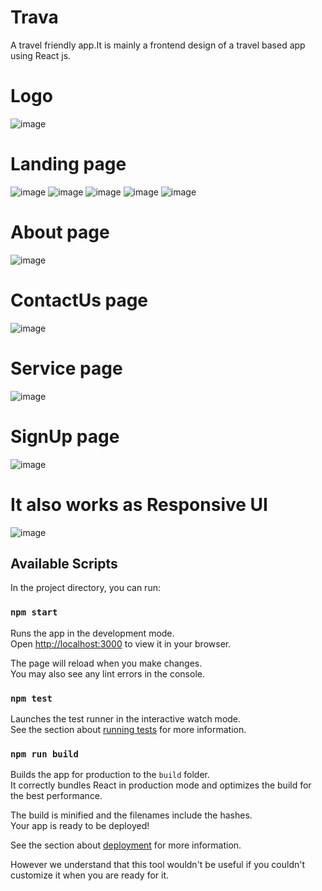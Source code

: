 # Trava
A travel friendly app.It is mainly a frontend design of a travel based app using React js.
# Logo
![image](https://github.com/Nazira-Jesmin-Lina/Trava/blob/master/src/assets/logo.jpg)



# Landing page
![image](https://github.com/Nazira-Jesmin-Lina/Trava/blob/master/src/assets/Landingpage1.png)
![image](https://github.com/Nazira-Jesmin-Lina/Trava/blob/master/src/assets/2.png)
![image](https://github.com/Nazira-Jesmin-Lina/Trava/blob/master/src/assets/3.png)
![image](https://github.com/Nazira-Jesmin-Lina/Trava/blob/master/src/assets/4.png)
![image](https://github.com/Nazira-Jesmin-Lina/Trava/blob/master/src/assets/5.png)

# About page
![image](https://github.com/Nazira-Jesmin-Lina/Trava/blob/master/src/assets/paboutpage.png)
# ContactUs page
![image](https://github.com/Nazira-Jesmin-Lina/Trava/blob/master/src/assets/contact.png)
# Service page
![image](https://github.com/Nazira-Jesmin-Lina/Trava/blob/master/src/assets/servicepage.png)
# SignUp page
![image](https://github.com/Nazira-Jesmin-Lina/Trava/blob/master/src/assets/signup.png)
# It also works as Responsive UI 
![image](https://github.com/Nazira-Jesmin-Lina/Trava/blob/master/src/assets/responsive.png)


## Available Scripts

In the project directory, you can run:

### `npm start`

Runs the app in the development mode.\
Open [http://localhost:3000](http://localhost:3000) to view it in your browser.

The page will reload when you make changes.\
You may also see any lint errors in the console.

### `npm test`

Launches the test runner in the interactive watch mode.\
See the section about [running tests](https://facebook.github.io/create-react-app/docs/running-tests) for more information.

### `npm run build`

Builds the app for production to the `build` folder.\
It correctly bundles React in production mode and optimizes the build for the best performance.

The build is minified and the filenames include the hashes.\
Your app is ready to be deployed!

See the section about [deployment](https://facebook.github.io/create-react-app/docs/deployment) for more information.

 However we understand that this tool wouldn't be useful if you couldn't customize it when you are ready for it.





